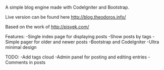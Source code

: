 A simple blog engine made with CodeIgniter and Bootstrap.

Live version can be found here http://blog.theodoros.info/ 

Based on the work of http://pisyek.com/

Features:
-Single index page for displaying posts
-Show posts by tags
-Simple pager for older and newer posts
-Bootstrap and CodeIgniter
-Ultra minimal design

TODO:
-Add tags cloud
-Admin panel for posting and editing entries
-Comments in posts